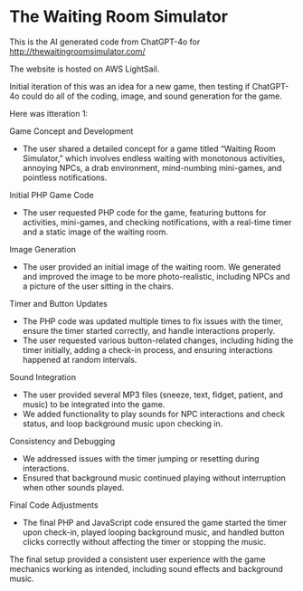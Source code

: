 The Waiting Room Simulator
===============
This is the AI generated code from ChatGPT-4o for http://thewaitingroomsimulator.com/

The website is hosted on AWS LightSail.

Initial iteration of this was an idea for a new game, then testing if ChatGPT-4o could do all of the coding, image, and sound generation for the game.

Here was itteration 1:

Game Concept and Development

* The user shared a detailed concept for a game titled “Waiting Room Simulator,” which involves endless waiting with monotonous activities, annoying NPCs, a drab environment, mind-numbing mini-games, and pointless notifications.

Initial PHP Game Code

* The user requested PHP code for the game, featuring buttons for activities, mini-games, and checking notifications, with a real-time timer and a static image of the waiting room.

Image Generation

* The user provided an initial image of the waiting room. We generated and improved the image to be more photo-realistic, including NPCs and a picture of the user sitting in the chairs.

Timer and Button Updates

* The PHP code was updated multiple times to fix issues with the timer, ensure the timer started correctly, and handle interactions properly.
* The user requested various button-related changes, including hiding the timer initially, adding a check-in process, and ensuring interactions happened at random intervals.

Sound Integration

* The user provided several MP3 files (sneeze, text, fidget, patient, and music) to be integrated into the game.
* We added functionality to play sounds for NPC interactions and check status, and loop background music upon checking in.

Consistency and Debugging

* We addressed issues with the timer jumping or resetting during interactions.
* Ensured that background music continued playing without interruption when other sounds played.

Final Code Adjustments

* The final PHP and JavaScript code ensured the game started the timer upon check-in, played looping background music, and handled button clicks correctly without affecting the timer or stopping the music.

The final setup provided a consistent user experience with the game mechanics working as intended, including sound effects and background music.
